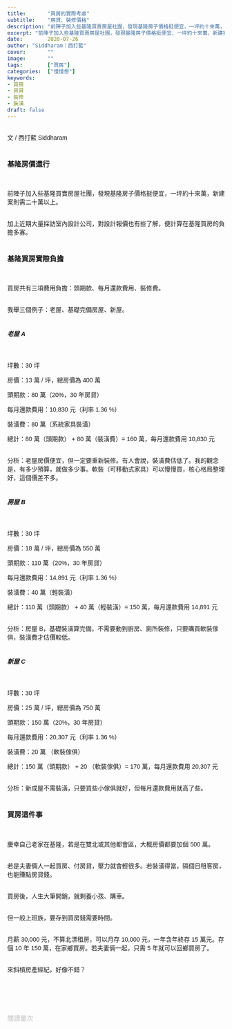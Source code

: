 ```yaml
---
title:       "買房的實際考慮"
subtitle:    "房貸、裝修價格"
description: "前陣子加入些基隆買賣房屋社團，發現基隆房子價格挺便宜，一坪約十來萬，新建案則需二十萬以上。加上近期大量採訪室內設計公司，對設計報價也有些了解，便計算在基隆買房的負擔多寡..."
excerpt: "前陣子加入些基隆買賣房屋社團，發現基隆房子價格挺便宜，一坪約十來萬，新建案則需二十萬以上。加上近期大量採訪室內設計公司，對設計報價也有些了解，便計算在基隆買房的負擔多寡..."
date:        2020-07-26
author: "Siddharam｜西打藍"
cover:       ""
image:       ""
tags:        ["買房"]
categories:  ["慢慢想"]
keywords:
- 買房
- 房貸
- 裝修
- 裝潢
draft: false
---
```


<article style="font-family: 'Noto Sans TC', '微軟正黑體', sans-serif; font-weight: 300;">

<br>文 / 西打藍 Siddharam<br><br>

<h3 class="article-h1-color">基隆房價還行</h3><br>

前陣子加入些基隆買賣房屋社團，發現基隆房子價格挺便宜，一坪約十來萬，新建案則需二十萬以上。<br><br>

加上近期大量採訪室內設計公司，對設計報價也有些了解，便計算在基隆買房的負擔多寡。<br><br>


<h3 class="article-h1-color">基隆買房實際負擔</h3><br>

買房共有三項費用負擔：頭期款、每月還款費用、裝修費。<br><br>

我舉三個例子：老屋、基礎完備房屋、新屋。<br><br>


<h5 class="article-h1-color">老屋 A</h5><br>

坪數：30 坪<br>

房價：13 萬 / 坪，總房價為 400 萬<br>

頭期款：80 萬（20%，30 年房貸）<br>

每月還款費用：10,830 元（利率 1.36 %）<br>

裝潢費：80 萬（系統家具裝潢）<br>

總計：80 萬（頭期款） + 80 萬（裝潢費）= 160 萬，每月還款費用 10,830 元<br><br>

分析：老屋房價便宜，但一定要重新裝修。有人會說，裝潢費估低了。我的觀念是，有多少預算，就做多少事。軟裝（可移動式家具）可以慢慢買，核心格局整理好，這個價差不多。<br><br>



<h5 class="article-h1-color">房屋 B</h5><br>

坪數：30 坪<br>

房價：18 萬 / 坪，總房價為 550 萬<br>

頭期款：110 萬（20%，30 年房貸）<br>

每月還款費用：14,891 元（利率 1.36 %）<br>

裝潢費：40 萬（輕裝潢） <br>

總計：110 萬（頭期款） + 40 萬（輕裝潢）= 150 萬，每月還款費用 14,891 元<br><br>

分析：房屋 B，基礎裝潢算完備，不需要動到廚房、廁所裝修，只要購買軟裝傢俱，裝潢費才估價較低。<br><br>


<h5 class="article-h1-color">新屋 C</h5><br>

坪數：30 坪<br>

房價：25 萬 / 坪，總房價為 750 萬<br>

頭期款：150 萬（20%，30 年房貸）<br>

每月還款費用：20,307 元（利率 1.36 %）<br>

裝潢費：20 萬 （軟裝傢俱）<br>

總計：150 萬（頭期款） + 20 （軟裝傢俱）= 170 萬，每月還款費用 20,307 元<br><br>

分析：新成屋不需裝潢，只要買些小傢俱就好，但每月還款費用就高了些。<br><br>


<h3 class="article-h1-color">買房這件事</h3><br>

慶幸自己老家在基隆，若是在雙北或其他都會區，大概房價都要加個 500 萬。<br><br>

若是夫妻倆人一起買房、付房貸，壓力就會輕很多。若裝潢得當，隔個日租客房，也能賺點房貸錢。<br><br>

買房後，人生大筆開銷，就剩養小孩、購車。<br><br>

但一般上班族，要存到買房錢需要時間。<br><br>

月薪 30,000 元，不算北漂租房，可以月存 10,000 元，一年含年終存 15 萬元。存個 10 年 150 萬，在家鄉買房。若夫妻倆一起，只需 5 年就可以回鄉買房了。<br><br>

來斜槓房產經紀，好像不錯？<br><br>


<br><br><br>

</article>

<div style="color: #bfbfbf; font-size: 15px;" id="busuanzi_container_page_pv">
  閱讀量<span id="busuanzi_value_page_pv"></span>次
</div>

<script src="../../js/post.js"></script>




